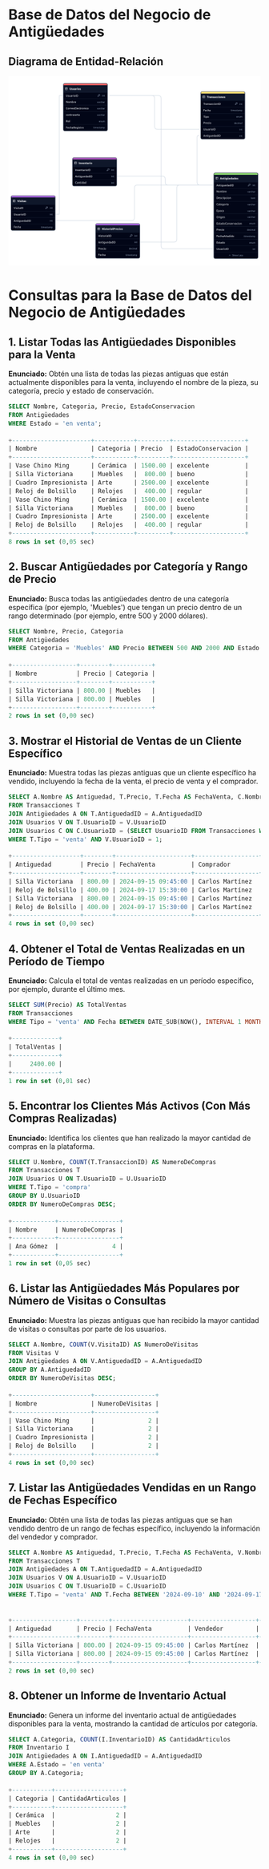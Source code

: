# Base de Datos del Negocio de Antigüedades

## Diagrama de Entidad-Relación
![db](db.png)



# Consultas para la Base de Datos del Negocio de Antigüedades

## 1. Listar Todas las Antigüedades Disponibles para la Venta

**Enunciado:** Obtén una lista de todas las piezas antiguas que están actualmente disponibles para la venta, incluyendo el nombre de la pieza, su categoría, precio y estado de conservación.

```sql
SELECT Nombre, Categoria, Precio, EstadoConservacion
FROM Antigüedades
WHERE Estado = 'en venta';

+----------------------+-----------+---------+--------------------+
| Nombre               | Categoria | Precio  | EstadoConservacion |
+----------------------+-----------+---------+--------------------+
| Vase Chino Ming      | Cerámica  | 1500.00 | excelente          |
| Silla Victoriana     | Muebles   |  800.00 | bueno              |
| Cuadro Impresionista | Arte      | 2500.00 | excelente          |
| Reloj de Bolsillo    | Relojes   |  400.00 | regular            |
| Vase Chino Ming      | Cerámica  | 1500.00 | excelente          |
| Silla Victoriana     | Muebles   |  800.00 | bueno              |
| Cuadro Impresionista | Arte      | 2500.00 | excelente          |
| Reloj de Bolsillo    | Relojes   |  400.00 | regular            |
+----------------------+-----------+---------+--------------------+
8 rows in set (0,05 sec)

```

## 2. Buscar Antigüedades por Categoría y Rango de Precio

**Enunciado:** Busca todas las antigüedades dentro de una categoría específica (por ejemplo, 'Muebles') que tengan un precio dentro de un rango determinado (por ejemplo, entre 500 y 2000 dólares).

```sql
SELECT Nombre, Precio, Categoria
FROM Antigüedades
WHERE Categoria = 'Muebles' AND Precio BETWEEN 500 AND 2000 AND Estado = 'en venta';

+------------------+--------+-----------+
| Nombre           | Precio | Categoria |
+------------------+--------+-----------+
| Silla Victoriana | 800.00 | Muebles   |
| Silla Victoriana | 800.00 | Muebles   |
+------------------+--------+-----------+
2 rows in set (0,00 sec)

```

## 3. Mostrar el Historial de Ventas de un Cliente Específico

**Enunciado:** Muestra todas las piezas antiguas que un cliente específico ha vendido, incluyendo la fecha de la venta, el precio de venta y el comprador.

```sql
SELECT A.Nombre AS Antiguedad, T.Precio, T.Fecha AS FechaVenta, C.Nombre AS Comprador
FROM Transacciones T
JOIN Antigüedades A ON T.AntiguedadID = A.AntiguedadID
JOIN Usuarios V ON T.UsuarioID = V.UsuarioID
JOIN Usuarios C ON C.UsuarioID = (SELECT UsuarioID FROM Transacciones WHERE TransaccionID = T.TransaccionID) 
WHERE T.Tipo = 'venta' AND V.UsuarioID = 1;  

+-------------------+--------+---------------------+------------------+
| Antiguedad        | Precio | FechaVenta          | Comprador        |
+-------------------+--------+---------------------+------------------+
| Silla Victoriana  | 800.00 | 2024-09-15 09:45:00 | Carlos Martínez  |
| Reloj de Bolsillo | 400.00 | 2024-09-17 15:30:00 | Carlos Martínez  |
| Silla Victoriana  | 800.00 | 2024-09-15 09:45:00 | Carlos Martínez  |
| Reloj de Bolsillo | 400.00 | 2024-09-17 15:30:00 | Carlos Martínez  |
+-------------------+--------+---------------------+------------------+
4 rows in set (0,00 sec)

```

## 4. Obtener el Total de Ventas Realizadas en un Período de Tiempo

**Enunciado:** Calcula el total de ventas realizadas en un período específico, por ejemplo, durante el último mes.

```sql
SELECT SUM(Precio) AS TotalVentas
FROM Transacciones
WHERE Tipo = 'venta' AND Fecha BETWEEN DATE_SUB(NOW(), INTERVAL 1 MONTH) AND NOW();

+-------------+
| TotalVentas |
+-------------+
|     2400.00 |
+-------------+
1 row in set (0,01 sec)

```

## 5. Encontrar los Clientes Más Activos (Con Más Compras Realizadas)

**Enunciado:** Identifica los clientes que han realizado la mayor cantidad de compras en la plataforma.

```sql
SELECT U.Nombre, COUNT(T.TransaccionID) AS NumeroDeCompras
FROM Transacciones T
JOIN Usuarios U ON T.UsuarioID = U.UsuarioID
WHERE T.Tipo = 'compra'
GROUP BY U.UsuarioID
ORDER BY NumeroDeCompras DESC;

+------------+-----------------+
| Nombre     | NumeroDeCompras |
+------------+-----------------+
| Ana Gómez  |               4 |
+------------+-----------------+
1 row in set (0,05 sec)

```

## 6. Listar las Antigüedades Más Populares por Número de Visitas o Consultas

**Enunciado:** Muestra las piezas antiguas que han recibido la mayor cantidad de visitas o consultas por parte de los usuarios.

```sql
SELECT A.Nombre, COUNT(V.VisitaID) AS NumeroDeVisitas
FROM Visitas V
JOIN Antigüedades A ON V.AntiguedadID = A.AntiguedadID
GROUP BY A.AntiguedadID
ORDER BY NumeroDeVisitas DESC;

+----------------------+-----------------+
| Nombre               | NumeroDeVisitas |
+----------------------+-----------------+
| Vase Chino Ming      |               2 |
| Silla Victoriana     |               2 |
| Cuadro Impresionista |               2 |
| Reloj de Bolsillo    |               2 |
+----------------------+-----------------+
4 rows in set (0,00 sec)

```

## 7. Listar las Antigüedades Vendidas en un Rango de Fechas Específico

**Enunciado:** Obtén una lista de todas las piezas antiguas que se han vendido dentro de un rango de fechas específico, incluyendo la información del vendedor y comprador.

```sql
SELECT A.Nombre AS Antiguedad, T.Precio, T.Fecha AS FechaVenta, V.Nombre AS Vendedor, C.Nombre AS Comprador
FROM Transacciones T
JOIN Antigüedades A ON T.AntiguedadID = A.AntiguedadID
JOIN Usuarios V ON A.UsuarioID = V.UsuarioID  
JOIN Usuarios C ON T.UsuarioID = C.UsuarioID 
WHERE T.Tipo = 'venta' AND T.Fecha BETWEEN '2024-09-10' AND '2024-09-17';


+------------------+--------+---------------------+------------------+------------------+
| Antiguedad       | Precio | FechaVenta          | Vendedor         | Comprador        |
+------------------+--------+---------------------+------------------+------------------+
| Silla Victoriana | 800.00 | 2024-09-15 09:45:00 | Carlos Martínez  | Carlos Martínez  |
| Silla Victoriana | 800.00 | 2024-09-15 09:45:00 | Carlos Martínez  | Carlos Martínez  |
+------------------+--------+---------------------+------------------+------------------+
2 rows in set (0,00 sec)


```

## 8. Obtener un Informe de Inventario Actual

**Enunciado:** Genera un informe del inventario actual de antigüedades disponibles para la venta, mostrando la cantidad de artículos por categoría.

```sql
SELECT A.Categoria, COUNT(I.InventarioID) AS CantidadArticulos
FROM Inventario I
JOIN Antigüedades A ON I.AntiguedadID = A.AntiguedadID
WHERE A.Estado = 'en venta'
GROUP BY A.Categoria;

+-----------+-------------------+
| Categoria | CantidadArticulos |
+-----------+-------------------+
| Cerámica  |                 2 |
| Muebles   |                 2 |
| Arte      |                 2 |
| Relojes   |                 2 |
+-----------+-------------------+
4 rows in set (0,00 sec)

```




